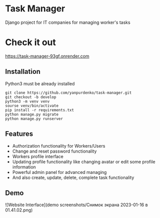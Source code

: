 # Task Manager

Django project for IT companies for managing worker's tasks


# Check it out

https://task-manager-93gf.onrender.com


## Installation

Python3 must be already installed

```shell
git clone https://github.com/yanpurdenko/task-manager.git
git checkout -b develop
python3 -m venv venv
sourse venv/bin/activate
pip install -r requirements.txt
python manage.py migrate
python manage.py runserver
```


## Features
- Authorization functionality for Workers/Users
- Change and reset password functionality
- Workers profile interface
- Updating profile functionality like changing avatar or edit some profile information
- Powerful admin panel for advanced managing
- And also create, update, delete, complete task functionality


## Demo

![Website Interface](demo screenshots/Снимок экрана 2023-01-16 в 01.41.02.png)
